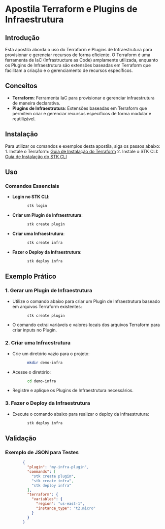 # Apostila Terraform e Plugins de Infraestrutura

## Introdução
Esta apostila aborda o uso do Terraform e Plugins de Infraestrutura para provisionar e gerenciar recursos de forma eficiente. O Terraform é uma ferramenta de IaC (Infrastructure as Code) amplamente utilizada, enquanto os Plugins de Infraestrutura são extensões baseadas em Terraform que facilitam a criação e o gerenciamento de recursos específicos.

## Conceitos
- **Terraform**: Ferramenta IaC para provisionar e gerenciar infraestrutura de maneira declarativa.
- **Plugins de Infraestrutura**: Extensões baseadas em Terraform que permitem criar e gerenciar recursos específicos de forma modular e reutilizável.

## Instalação
Para utilizar os comandos e exemplos desta apostila, siga os passos abaixo:
        1. Instale o Terraform: [Guia de Instalação do Terraform](https://developer.hashicorp.com/terraform/tutorials)
        2. Instale o STK CLI: [Guia de Instalação do STK CLI](https://docs.stackspot.com/home/stk-cli/install/)

## Uso

### Comandos Essenciais
- **Login no STK CLI**:
```bash
          stk login
```
- **Criar um Plugin de Infraestrutura**:
```bash
          stk create plugin
```
- **Criar uma Infraestrutura**:
```bash
          stk create infra
```
- **Fazer o Deploy da Infraestrutura**:
```bash
          stk deploy infra
```

## Exemplo Prático

### 1. Gerar um Plugin de Infraestrutura
- Utilize o comando abaixo para criar um Plugin de Infraestrutura baseado em arquivos Terraform existentes:
```bash
          stk create plugin
```
- O comando extrai variáveis e valores locais dos arquivos Terraform para criar inputs no Plugin.

### 2. Criar uma Infraestrutura
- Crie um diretório vazio para o projeto:
```bash
          mkdir demo-infra
```
- Acesse o diretório:
```bash
          cd demo-infra
```
- Registre e aplique os Plugins de Infraestrutura necessários.

### 3. Fazer o Deploy da Infraestrutura
- Execute o comando abaixo para realizar o deploy da infraestrutura:
```bash
          stk deploy infra
```

## Validação

### Exemplo de JSON para Testes
```json
        {
          "plugin": "my-infra-plugin",
          "commands": [
            "stk create plugin",
            "stk create infra",
            "stk deploy infra"
          ],
          "terraform": {
            "variables": {
              "region": "us-east-1",
              "instance_type": "t2.micro"
            }
          }
        }
```